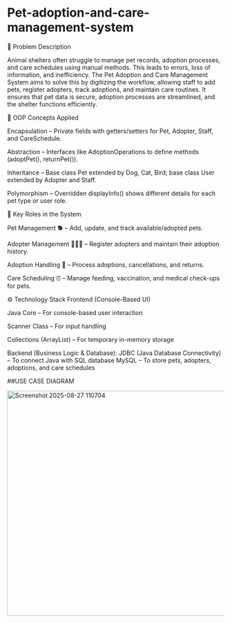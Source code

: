 # Pet-adoption-and-care-management-system

📌 Problem Description

Animal shelters often struggle to manage pet records, adoption processes, and care schedules using manual methods. This leads to errors, loss of information, and inefficiency. The Pet Adoption and Care Management System aims to solve this by digitizing the workflow, allowing staff to add pets, register adopters, track adoptions, and maintain care routines. It ensures that pet data is secure, adoption processes are streamlined, and the shelter functions efficiently.

🔹 OOP Concepts Applied

Encapsulation – Private fields with getters/setters for Pet, Adopter, Staff, and CareSchedule.

Abstraction – Interfaces like AdoptionOperations to define methods (adoptPet(), returnPet()).

Inheritance – Base class Pet extended by Dog, Cat, Bird; base class User extended by Adopter and Staff.

Polymorphism – Overridden displayInfo() shows different details for each pet type or user role.

🎯 Key Roles in the System


Pet Management 🐕 – Add, update, and track available/adopted pets.

Adopter Management 👨‍👩‍👧 – Register adopters and maintain their adoption history.

Adoption Handling 📄 – Process adoptions, cancellations, and returns.

Care Scheduling ⏰ – Manage feeding, vaccination, and medical check-ups for pets.

⚙️ Technology Stack
Frontend (Console-Based UI)

Java Core – For console-based user interaction

Scanner Class – For input handling

Collections (ArrayList) – For temporary in-memory storage

Backend (Business Logic & Database):
JDBC (Java Database Connectivity) – To connect Java with SQL database
MySQL – To store pets, adopters, adoptions, and care schedules



##USE CASE DIAGRAM


<img width="717" height="520" alt="Screenshot 2025-08-27 110704" src="https://github.com/user-attachments/assets/f6c712fc-5978-4776-9f37-e325118afa66" />
